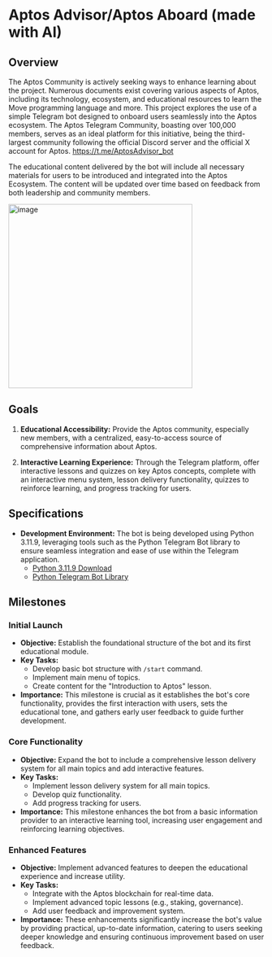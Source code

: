 # Aptos Advisor/Aptos Aboard (made with AI)

## Overview

The Aptos Community is actively seeking ways to enhance learning about the project. Numerous documents exist covering various aspects of Aptos, including its technology, ecosystem, and educational resources to learn the Move programming language and more. This project explores the use of a simple Telegram bot designed to onboard users seamlessly into the Aptos ecosystem. The Aptos Telegram Community, boasting over 100,000 members, serves as an ideal platform for this initiative, being the third-largest community following the official Discord server and the official X account for Aptos.
https://t.me/AptosAdvisor_bot

The educational content delivered by the bot will include all necessary materials for users to be introduced and integrated into the Aptos Ecosystem. The content will be updated over time based on feedback from both leadership and community members.

<img width="362" alt="image" src="https://github.com/user-attachments/assets/4e6fd564-210a-470d-a691-624fef0e2d60">


## Goals

1. **Educational Accessibility:** Provide the Aptos community, especially new members, with a centralized, easy-to-access source of comprehensive information about Aptos.
   
2. **Interactive Learning Experience:** Through the Telegram platform, offer interactive lessons and quizzes on key Aptos concepts, complete with an interactive menu system, lesson delivery functionality, quizzes to reinforce learning, and progress tracking for users.

## Specifications

- **Development Environment:** The bot is being developed using Python 3.11.9, leveraging tools such as the Python Telegram Bot library to ensure seamless integration and ease of use within the Telegram application.
  - [Python 3.11.9 Download](https://www.python.org/downloads/)
  - [Python Telegram Bot Library](https://github.com/python-telegram-bot/python-telegram-bot)

## Milestones

### Initial Launch

- **Objective:** Establish the foundational structure of the bot and its first educational module.
- **Key Tasks:**
  - Develop basic bot structure with `/start` command.
  - Implement main menu of topics.
  - Create content for the "Introduction to Aptos" lesson.
- **Importance:** This milestone is crucial as it establishes the bot's core functionality, provides the first interaction with users, sets the educational tone, and gathers early user feedback to guide further development.

### Core Functionality

- **Objective:** Expand the bot to include a comprehensive lesson delivery system for all main topics and add interactive features.
- **Key Tasks:**
  - Implement lesson delivery system for all main topics.
  - Develop quiz functionality.
  - Add progress tracking for users.
- **Importance:** This milestone enhances the bot from a basic information provider to an interactive learning tool, increasing user engagement and reinforcing learning objectives.

### Enhanced Features

- **Objective:** Implement advanced features to deepen the educational experience and increase utility.
- **Key Tasks:**
  - Integrate with the Aptos blockchain for real-time data.
  - Implement advanced topic lessons (e.g., staking, governance).
  - Add user feedback and improvement system.
- **Importance:** These enhancements significantly increase the bot's value by providing practical, up-to-date information, catering to users seeking deeper knowledge and ensuring continuous improvement based on user feedback.

